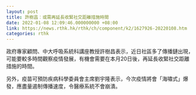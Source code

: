 ```yaml
---
layout: post
title: 許樹昌︰或需再延長收緊社交距離措施時間
date: 2022-01-08 12:09:46.000000000 +08:00
link: https://news.rthk.hk/rthk/ch/component/k2/1627926-20220108.htm
categories: rthk
---
```


政府專家顧問、中大呼吸系統科講座教授許樹昌表示，近日社區多了傳播鏈出現，可能要較多時間觀察疫情發展，有機會需要在本月20日後，再延長收緊社交距離措施的時間。

另外，疫苗可預防疾病科學委員會主席劉宇隆表示，今次疫情將會「海嘯式」爆發，應盡量遏制傳播速度，令醫療系統不會崩潰。
